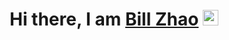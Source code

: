 <!-- ### Hi there, I am <a href="https://www.iambillzhao.com/" target="_blank">Bill Zhao</a> <img src="https://media.giphy.com/media/hvRJCLFzcasrR4ia7z/giphy.gif" width="25px"> -->
<h1 align="center">Hi there, I am <a href="https://www.iambillzhao.com/" target="_blank">Bill Zhao</a> <img src="https://media.giphy.com/media/hvRJCLFzcasrR4ia7z/giphy.gif" width="25px"></h1>
<!--
**iambillzhao/iambillzhao** is a ✨ _special_ ✨ repository because its `README.md` (this file) appears on your GitHub profile.

Here are some ideas to get you started:

- 🔭 I’m currently working on ...
- 🌱 I’m currently learning ...
- 👯 I’m looking to collaborate on ...
- 🤔 I’m looking for help with ...
- 💬 Ask me about ...
- 📫 How to reach me: ...
- 😄 Pronouns: ...
- ⚡ Fun fact: ...
-->

